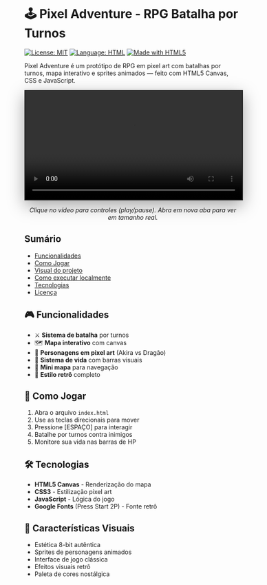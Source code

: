 # 🕹️ Pixel Adventure - RPG Batalha por Turnos

[![License: MIT](https://img.shields.io/badge/License-MIT-green.svg)](LICENSE) [![Language: HTML](https://img.shields.io/badge/language-HTML-blue.svg)](index.html) [![Made with HTML5](https://img.shields.io/badge/made%20with-HTML5-orange.svg)]()

Pixel Adventure é um protótipo de RPG em pixel art com batalhas por turnos, mapa interativo e sprites animados — feito com HTML5 Canvas, CSS e JavaScript.

<div align="center">
	<video controls playsinline style="max-width:100%; width:900px; border:2px solid #222; box-shadow: 0 12px 36px rgba(0,0,0,0.35);">
		<source src="assets/preview.mp4" type="video/mp4">
		Seu navegador não suporta o elemento de vídeo. <a href="assets/preview.mp4">Baixar/abrir o vídeo</a>.
	</video>
	<p><em>Clique no vídeo para controles (play/pause). Abra em nova aba para ver em tamanho real.</em></p>
</div>

## Sumário

- [Funcionalidades](#-funcionalidades)
- [Como Jogar](#-como-jogar)
- [Visual do projeto](#-visual-do-projeto)
- [Como executar localmente](#-como-executar-localmente)
- [Tecnologias](#-tecnologias)
- [Licença](#-licença)


## 🎮 Funcionalidades

- ⚔️ **Sistema de batalha** por turnos
- 🗺️ **Mapa interativo** com canvas
- 👾 **Personagens em pixel art** (Akira vs Dragão)
- 💚 **Sistema de vida** com barras visuais
- 🎯 **Mini mapa** para navegação
- 🎵 **Estilo retrô** completo

## 🎯 Como Jogar

1. Abra o arquivo `index.html`
2. Use as teclas direcionais para mover
3. Pressione [ESPAÇO] para interagir
4. Batalhe por turnos contra inimigos
5. Monitore sua vida nas barras de HP

## 🛠️ Tecnologias

- **HTML5 Canvas** - Renderização do mapa
- **CSS3** - Estilização pixel art
- **JavaScript** - Lógica do jogo
- **Google Fonts** (Press Start 2P) - Fonte retrô

## 🎨 Características Visuais

- Estética 8-bit autêntica
- Sprites de personagens animados
- Interface de jogo clássica
- Efeitos visuais retrô
- Paleta de cores nostálgica


